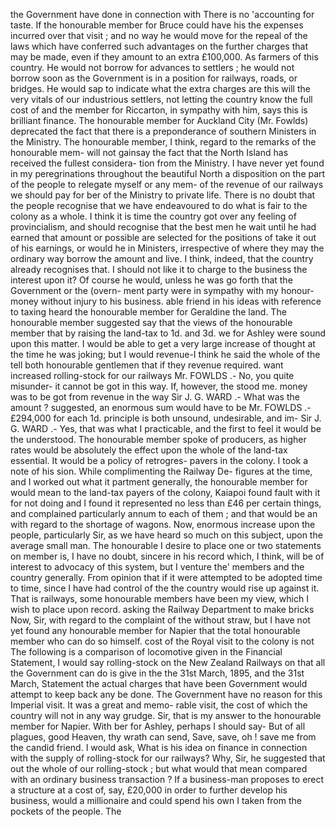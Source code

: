 the Government have done in connection with There is no 'accounting for taste. If the honourable member for Bruce could have his the expenses incurred over that visit ; and no way he would move for the repeal of the laws which have conferred such advantages on the further charges that may be made, even if they amount to an extra £100,000. As farmers of this country. He would not borrow for advances to settlers ; he would not borrow soon as the Government is in a position for railways, roads, or bridges. He would sap to indicate what the extra charges are this will the very vitals of our industrious settlers, not letting the country know the full cost of and the member for Riccarton, in sympathy with him, says this is brilliant finance. The honourable member for Auckland City (Mr. Fowlds) deprecated the fact that there is a preponderance of southern Ministers in the Ministry. The honourable member, I think, regard to the remarks of the honourable mem- will not gainsay the fact that the North Island has received the fullest considera- tion from the Ministry. I have never yet found in my peregrinations throughout the beautiful North a disposition on the part of the people to relegate myself or any mem- of the revenue of our railways we should pay for ber of the Ministry to private life. There is no doubt that the people recognise that we have endeavoured to do what is fair to the colony as a whole. I think it is time the country got over any feeling of provincialism, and should recognise that the best men he wait until he had earned that amount or possible are selected for the positions of take it out of his earnings, or would he in Ministers, irrespective of where they may the ordinary way borrow the amount and live. I think, indeed, that the country already recognises that. I should not like it to charge to the business the interest upon it? Of course he would, unless he was go forth that the Government or the (overn- ment party were in sympathy with my honour- money without injury to his business. able friend in his ideas with reference to taxing heard the honourable member for Geraldine the land. The honourable member suggested say that the views of the honourable member that by raising the land-tax to 1d. and 3d. we for Ashley were sound upon this matter. I would be able to get a very large increase of thought at the time he was joking; but I would revenue-I think he said the whole of the tell both honourable gentlemen that if they revenue required. want increased rolling-stock for our railways Mr. FOWLDS .- No, you quite misunder- it cannot be got in this way. If, however, the stood me. money was to be got from revenue in the way Sir J. G. WARD .- What was the amount ? suggested, an enormous sum would have to be Mr. FOWLDS .- £294,000 for each 1d. principle is both unsound, undesirable, and im- Sir J. G. WARD .- Yes, that was what I practicable, and the first to feel it would be the understood. The honourable member spoke of producers, as higher rates would be absolutely the effect upon the whole of the land-tax essential. It would be a policy of retrogres- pavers in the colony. I took a note of his sion. While complimenting the Railway De- figures at the time, and I worked out what it partment generally, the honourable member for would mean to the land-tax payers of the colony, Kaiapoi found fault with it for not doing and I found it represented no less than £46 per certain things, and complained particularly annum to each of them ; and that would be an with regard to the shortage of wagons. Now, enormous increase upon the people, particularly Sir, as we have heard so much on this subject, upon the average small man. The honourable I desire to place one or two statements on member is, I have no doubt, sincere in his record which, I think, will be of interest to advocacy of this system, but I venture the' members and the country generally. From opinion that if it were attempted to be adopted time to time, since I have had control of the the country would rise up against it. That is railways, some honourable members have been my view, which I wish to place upon record. asking the Railway Department to make bricks Now, Sir, with regard to the complaint of the without straw, but I have not yet found any honourable member for Napier that the total honourable member who can do so himself. cost of the Royal visit to the colony is not The following is a comparison of locomotive given in the Financial Statement, I would say rolling-stock on the New Zealand Railways on that all the Government can do is give in the the 31st March, 1895, and the 31st March, Statement the actual charges that have been Government would attempt to keep back any be done. The Government have no reason for this Imperial visit. It was a great and memo- rable visit, the cost of which the country will not in any way grudge. Sir, that is my answer to the honourable member for Napier. With ber for Ashley, perhaps I should say- But of all plagues, good Heaven, thy wrath can send, Save, save, oh ! save me from the candid friend. I would ask, What is his idea on finance in connection with the supply of rolling-stock for our railways? Why, Sir, he suggested that out the whole of our rolling-stock ; but what would that mean compared with an ordinary business transaction ? If a business-man proposes to erect a structure at a cost of, say, £20,000 in order to further develop his business, would a millionaire and could spend his own I taken from the pockets of the people. The 